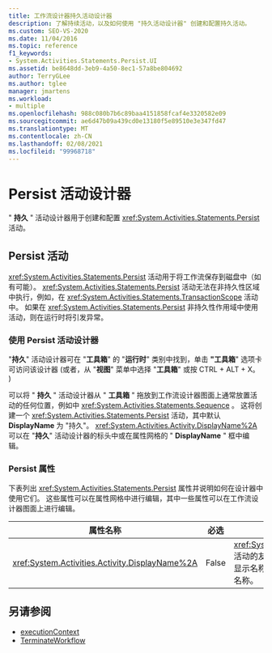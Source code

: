 ```yaml
---
title: 工作流设计器持久活动设计器
description: 了解持续活动，以及如何使用 "持久活动设计器" 创建和配置持久活动。
ms.custom: SEO-VS-2020
ms.date: 11/04/2016
ms.topic: reference
f1_keywords:
- System.Activities.Statements.Persist.UI
ms.assetid: be8648dd-3eb9-4a50-8ec1-57a8be804692
author: TerryGLee
ms.author: tglee
manager: jmartens
ms.workload:
- multiple
ms.openlocfilehash: 988c080b7b6c89baa4151858fcaf4e3320582e09
ms.sourcegitcommit: ae6d47b09a439cd0e13180f5e89510e3e347fd47
ms.translationtype: MT
ms.contentlocale: zh-CN
ms.lasthandoff: 02/08/2021
ms.locfileid: "99968718"
---
```

# <a name="persist-activity-designer"></a>Persist 活动设计器

" **持久** " 活动设计器用于创建和配置 <xref:System.Activities.Statements.Persist> 活动。

## <a name="the-persist-activity"></a>Persist 活动

<xref:System.Activities.Statements.Persist> 活动用于将工作流保存到磁盘中（如有可能）。 <xref:System.Activities.Statements.Persist> 活动无法在非持久性区域中执行，例如，在 <xref:System.Activities.Statements.TransactionScope> 活动中。 如果在 <xref:System.Activities.Statements.Persist> 非持久性作用域中使用活动，则在运行时将引发异常。

### <a name="using-the-persist-activity-designer"></a>使用 Persist 活动设计器

"**持久**" 活动设计器可在 "**工具箱**" 的 "**运行时**" 类别中找到，单击 **"工具箱**" 选项卡可访问该设计器 (或者，从 "**视图**" 菜单中选择 "**工具箱**" 或按 CTRL + ALT + X。 ) 

可以将 " **持久** " 活动设计器从 " **工具箱** " 拖放到工作流设计器图面上通常放置活动的任何位置，例如中 <xref:System.Activities.Statements.Sequence> 。 这将创建一个 <xref:System.Activities.Statements.Persist> 活动，其中默认 **DisplayName** 为 "持久"。 <xref:System.Activities.Activity.DisplayName%2A>可以在 "**持久**" 活动设计器的标头中或在属性网格的 " **DisplayName** " 框中编辑。

### <a name="the-persist-properties"></a>Persist 属性

下表列出 <xref:System.Activities.Statements.Persist> 属性并说明如何在设计器中使用它们。 这些属性可以在属性网格中进行编辑，其中一些属性可以在工作流设计器图面上进行编辑。

|属性名称|必选|使用情况|
|-|--------------|-|
|<xref:System.Activities.Activity.DisplayName%2A>|False|<xref:System.Activities.Statements.Persist> 活动的友好名称。 默认值为 Persist。 虽然显示名称不是绝对必需的，但最好使用显示名称。|

## <a name="see-also"></a>另请参阅

- [executionContext](../workflow-designer/runtime-activity-designers.md)
- [TerminateWorkflow](../workflow-designer/terminateworkflow-activity-designer.md)
